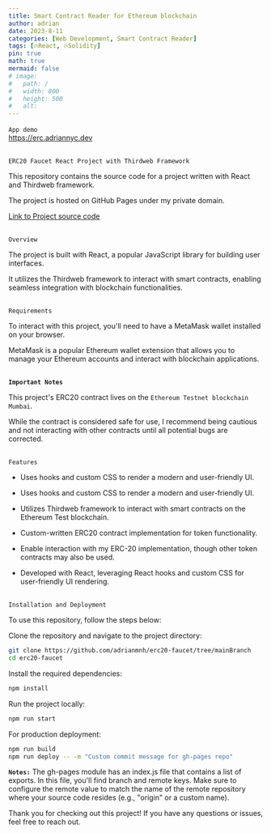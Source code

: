 ```yaml
---
title: Smart Contract Reader for Ethereum blockchain 
author: adrian
date: 2023-8-11
categories: [Web Development, Smart Contract Reader]
tags: [🔥React, 🔥Solidity]
pin: true
math: true
mermaid: false
# image:
#   path: /
#   width: 800
#   height: 500
#   alt: 
---
```


`App demo`
<a href='https://erc.adriannyc.dev' target="_blank" rel="noopener noreferrer" class='large-link' ><br>https://erc.adriannyc.dev</a>

<br>`ERC20 Faucet React Project with Thirdweb Framework`

This repository contains the source code for a project written with React and Thirdweb framework. 

The project is hosted on GitHub Pages under my private domain.

<a href='https://github.com/adrianmnh/erc20-faucet' class='large-link'>Link to Project source code</a>


<br> `Overview`

The project is built with React, a popular JavaScript library for building user interfaces. 

It utilizes the Thirdweb framework to interact with smart contracts, enabling seamless integration with blockchain functionalities.

<br> `Requirements`

To interact with this project, you'll need to have a MetaMask wallet installed on your browser. 

MetaMask is a popular Ethereum wallet extension that allows you to manage your Ethereum accounts and interact with blockchain applications.

<br> **`Important Notes`**

This project's ERC20 contract lives on the `Ethereum Testnet blockchain Mumbai`. 

While the contract is considered safe for use, I recommend being cautious and not interacting with other contracts until all potential bugs are corrected.

<br> `Features`

* Uses hooks and custom CSS to render a modern and user-friendly UI.

* Uses hooks and custom CSS to render a modern and user-friendly UI.
* Utilizes Thirdweb framework to interact with smart contracts on the Ethereum Test blockchain.
* Custom-written ERC20 contract implementation for token functionality.
* Enable interaction with my ERC-20 implementation, though other token contracts may also be used.
* Developed with React, leveraging React hooks and custom CSS for user-friendly UI rendering.

<br> `Installation and Deployment`

To use this repository, follow the steps below:

Clone the repository and navigate to the project directory:

```bash
git clone https://github.com/adrianmnh/erc20-faucet/tree/mainBranch
cd erc20-faucet
```
Install the required dependencies:

```bash
npm install
```

Run the project locally:
```bash
npm run start
```
    
For production deployment:

```bash
npm run build
npm run deploy -- -m "Custom commit message for gh-pages repo"
```


**`Notes:`** The gh-pages module has an index.js file that contains a list of exports. In this file, you'll find branch and remote keys. Make sure to configure the remote value to match the name of the remote repository where your source code resides (e.g., "origin" or a custom name).

Thank you for checking out this project! If you have any questions or issues, feel free to reach out.


